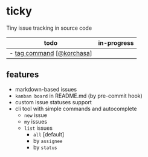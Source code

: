 # ticky
Tiny issue tracking in source code

| todo | in-progress |
| --- | --- |
| - [tag command](issues/in-progress/tag-command.md) [[@korchasa](https://github.com/korchasa)]<br/> | |

## features

- markdown-based issues
- `kanban board` in README.md (by pre-commit hook)
- custom issue statuses support
- cli tool with simple commands and autocomplete
  - `new` issue
  - `my` issues
  - `list` issues
    - `all` [default]
    - by `assignee`
    - by `status`
